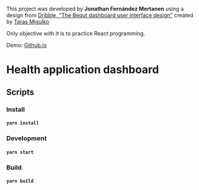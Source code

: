 This project was developed by **Jonathan Fernández Mertanen** using a design from [Dribble, "The Bequt dashboard user interface design"](https://dribbble.com/shots/14066739-The-Bequt-dashboard-user-interface-design) created by [Taras Migulko](https://dribbble.com/ui_migulko)

Only objective with it is to practice React programming.

Demo: [Github.io](https://jonathanfernandezfm.github.io/health-dashboard-react/)

# Health application dashboard

## Scripts

### Install

#### `yarn install`

### Development

#### `yarn start`

### Build

#### `yarn build`
